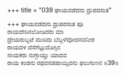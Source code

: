 +++
title = "039 ಘಾಯವಡೆದನು ದ್ರುಪದಸುತ"

+++
ಘಾಯವಡೆದನು ದ್ರುಪದಸುತ ಪೂ  
ರಾಯದೇರಿನಲೋಡಿದರು ಮಾ  
ದ್ರೇಯರುಬ್ಬಟೆ ಮುರಿದು ಬೆಬ್ಬಳೆವೋದನವನೀಶ  
ರಾಯದಳ ದೆಸೆಗೆಟ್ಟುದೊಗ್ಗಿನ  
ನಾಯಕರು ನುಗ್ಗಾಯ್ತು ಯಾದವ  
ರಾಯ ಕಂಡನು ರಥವನಡಹಾಯ್ಸಿದನು ಫಲುಗುಣನ     ॥39॥